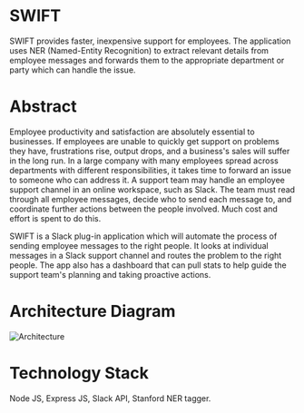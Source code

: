 # SWIFT
SWIFT provides faster, inexpensive support for employees. The application uses NER (Named-Entity Recognition) to extract relevant details from employee messages and forwards them to the appropriate department or party which can handle the issue.

# Abstract
Employee productivity and satisfaction are absolutely essential to businesses. If employees are unable to quickly get support on problems they have, frustrations rise, output drops, and a business's sales will suffer in the long run. In a large company with many employees spread across departments with different responsibilities, it takes time to forward an issue to someone who can address it. A support team may handle an employee support channel in an online workspace, such as Slack. The team must read through all employee messages, decide who to send each message to, and coordinate further actions between the people involved. Much cost and effort is spent to do this.

SWIFT is a Slack plug-in application which will automate the process of sending employee messages to the right people. It looks at individual messages in a Slack support channel and routes the problem to the right people. The app also has a dashboard that can pull stats to help guide the support team's planning and taking proactive actions.

# Architecture Diagram
![Architecture](https://github.com/SJSUFall2019-CMPE272/swift/blob/master/CE%20272%20Swift%20Diagram.jpg)

# Technology Stack
Node JS, Express JS, Slack API, Stanford NER tagger.


